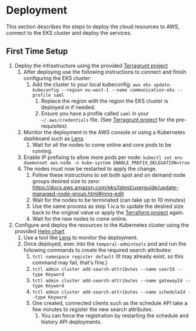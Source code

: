 # Deployment
This section describes the steps to deploy the cloud resources to AWS, connect to the EKS cluster and deploy the services.

## First Time Setup
1. Deploy the infrastructure using the provided [Terragrunt project](terragrunt)
   1. After deploying use the following instructions to connect and finish configuring the EKS cluster:
      1. Add the cluster to your local kubeconfig: `aws eks update-kubeconfig --region eu-west-1 --name communication-eks --profile saml`
         1. Replace the region with the region the EKS cluster is deployed in if needed.
         2. Ensure you have a profile called `saml` in your `~/.aws/credentials` file. (See [Terragrunt project](terragrunt) for the pre-requisites)
   2. Monitor the deployment in the AWS console or using a Kubernetes dashboard such as [Lens](https://k8slens.dev/).
      1. Wait for all the nodes to come online and core pods to be running.
   3. Enable IP prefixing to allow more pods per node: `kubectl set env daemonset aws-node -n kube-system ENABLE_PREFIX_DELEGATION=true`
   4. The nodes must now be restarted to apply the change.
      1. Follow these instructions to set both spot and on demand node groups desired size to zero: https://docs.aws.amazon.com/eks/latest/userguide/update-managed-node-group.html#mng-edit
      2. Wait for the nodes to be terminated (can take up to 10 minutes)
      3. Use the same process as step 1.iv.a to update the desired size back to the original value or apply the [Terraform project](terraform) again.
      4. Wait for the new nodes to come online.
2. Configure and deploy the resources to the Kubernetes cluster using the provided [Helm chart](helm)
   1. Use a tool like [Lens](https://k8slens.dev/) to monitor the deployment.
   2. Once deployed, exec into the `temporal-admintools` pod and run the following commands to create the required search attributes:
      1. `tctl namespace register default` (It may already exist, so this command may fail, that's fine.)
      2. `tctl admin cluster add-search-attributes --name userId --type Keyword`
      3. `tctl admin cluster add-search-attributes --name gatewayId --type Keyword`
      4. `tctl admin cluster add-search-attributes --name scheduleId --type Keyword`
      5. One created, connected clients such as the schedule API take a few minutes to register the new search attributes.
         1. You can force the registration by restarting the schedule and history API deployments.

